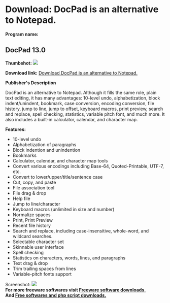 # Download: DocPad is an alternative to Notepad.

**Program name:**

## DocPad 13.0

  
**Thumbshot:** ![](http://www.freewarefiles.com/screenshot/docpad_md.gif)   
  
**Download link:** [Download DocPad is an alternative to Notepad.](http://freesoftwares.boysofts.com/DocPad_program_13038.html)  
  


**Publisher's Description**  
  


DocPad is an alternative to Notepad. Although it fills the same role, plain text editing, it has many advantages: 10-level undo, alphabetization, block indent/unindent, bookmark, case conversion, encoding conversion, file history, jump to line, jump to offset, keyboard macros, print preview, search and replace, spell checking, statistics, variable pitch font, and much more. It also includes a built-in calculator, calendar, and character map. 

**Features:**

  * 10-level undo 
  * Alphabetization of paragraphs 
  * Block indention and unindention 
  * Bookmarks 
  * Calculator, calendar, and character map tools 
  * Convert various encodings including Base-64, Quoted-Printable, UTF-7, etc. 
  * Convert to lower/upper/title/sentence case 
  * Cut, copy, and paste 
  * File association tool 
  * File drag & drop 
  * Help file 
  * Jump to line/character 
  * Keyboard macros (unlimited in size and number) 
  * Normalize spaces 
  * Print, Print Preview 
  * Recent file history 
  * Search and replace, including case-insensitive, whole-word, and wildcard searches. 
  * Selectable character set 
  * Skinnable user interface 
  * Spell checking 
  * Statistics on characters, words, lines, and paragraphs 
  * Text drag & drop 
  * Trim trailing spaces from lines 
  * Variable-pitch fonts support 

  
  
Screenshot: ![](http://www.freewarefiles.com/screenshot/docpad.gif)   
**For more freeware softwares visit [Freeware software downloads.](http://freesoftwares.boysofts.com/)**   
**And [Free softwares and php script downloads.](http://www.boysofts.com/)**
